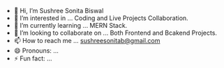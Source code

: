 - 👋 Hi, I’m Sushree Sonita Biswal
- 👀 I’m interested in ... Coding and Live Projects Collaboration.
- 🌱 I’m currently learning ... MERN Stack.
- 💞️ I’m looking to collaborate on ... Both Frontend and Bcakend Projects.
- 📫 How to reach me ... sushreesonitab@gmail.com
- 😄 Pronouns: ...
- ⚡ Fun fact: ...

<!---
SushreeSonitaBiswal/SushreeSonitaBiswal is a ✨ special ✨ repository because its `README.md` (this file) appears on your GitHub profile.
You can click the Preview link to take a look at your changes.
--->
